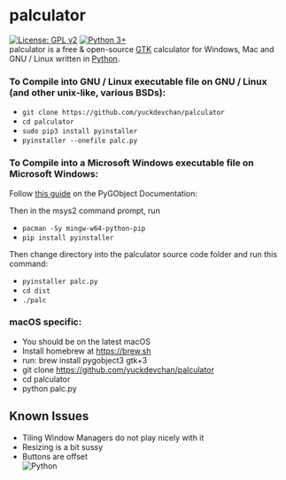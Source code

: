 # palculator
[![License: GPL v2](https://img.shields.io/badge/License-GPL_v2-blue.svg)](https://www.gnu.org/licenses/old-licenses/gpl-2.0.en.html)
[![Python 3+](https://img.shields.io/badge/python-3.6-blue.svg)](https://www.python.org/downloads/release/python-360/)\
palculator is a free & open-source [GTK](https://gtk.org) calculator for Windows, Mac and GNU / Linux written in [Python](https://python.org).

### To Compile into GNU / Linux executable file on GNU / Linux (and other unix-like, various BSDs):

- `git clone https://github.com/yuckdevchan/palculator`
- `cd palculator`
- `sudo pip3 install pyinstaller`
- `pyinstaller --onefile palc.py`

### To Compile into a Microsoft Windows executable file on Microsoft Windows:

Follow [this guide](https://pygobject.readthedocs.io/en/latest/getting_started.html#windows-getting-started) on the PyGObject Documentation: 

Then in the msys2 command prompt, run 

- `pacman -Sy mingw-w64-python-pip`
- `pip install pyinstaller`

Then change directory into the palculator source code folder and run this command:

- `pyinstaller palc.py`
- `cd dist`
- `./palc`

### macOS specific:
- You should be on the latest macOS
- Install homebrew at https://brew.sh
- run: brew install pygobject3 gtk+3
- git clone https://github.com/yuckdevchan/palculator
- cd palculator
- python palc.py

## Known Issues

- Tiling Window Managers do not play nicely with it
- Resizing is a bit sussy
- Buttons are offset
\
![Python](https://img.shields.io/badge/python-3670A0?style=for-the-badge&logo=python&logoColor=ffdd54)
